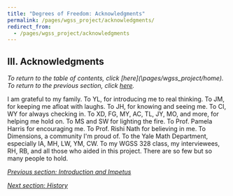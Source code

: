 ```yaml
---
title: "Degrees of Freedom: Acknowledgments"
permalink: /pages/wgss_project/acknowledgments/
redirect_from: 
  - /pages/wgss_project/acknowledgments
---
```

## III. Acknowledgments
*To return to the table of contents, click [here](\pages/wgss_project/home\). To return to the previous section, click [here](\pages/wgss_project/intro/).*

I am grateful to my family. To YL, for introducing me to real thinking. To JM, for keeping me afloat with laughs. To JH, for knowing and seeing me. To CI, WY for always checking in. To XD, FG, MY, AC, TL, JY, MO, and more, for helping me hold on. To MS and SW for lighting the fire. To Prof. Pamela Harris for encouraging me. To Prof. Rishi Nath for believing in me. To Dimensions, a community I'm proud of. To the Yale Math Department, especially IA, MH, LW, YM, CW. To my WGSS 328 class, my interviewees, RH, RB, and all those who aided in this project. There are so few but so many people to hold.

*[Previous section: Introduction and Impetus](\pages/wgss_project/intro/)*

*[Next section: History](\pages/wgss_project/history/)*